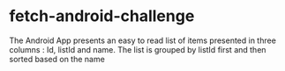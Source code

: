 # fetch-android-challenge
The Android App presents an easy to read list of items presented in three columns : Id, listId and name.
The list is grouped by listId first and then sorted based on the name

